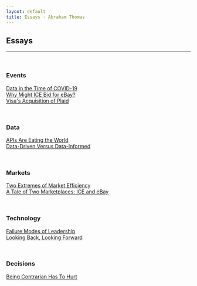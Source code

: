 ```yaml
---
layout: default
title: Essays · Abraham Thomas
---
```


## Essays

----

<br/>

### Events

[Data in the Time of COVID-19](data-in-the-time-of-covid-19)  
[Why Might ICE Bid for eBay?](why-might-ice-bid-for-ebay)  
[Visa's Acquisition of Plaid](APIs-are-eating-the-world)  

<br/>

### Data

[APIs Are Eating the World](APIs-are-eating-the-world)  
[Data-Driven Versus Data-Informed](data-driven-data-informed)  

<br/>

### Markets

[Two Extremes of Market Efficiency](two-extremes-of-market-efficiency)  
[A Tale of Two Marketplaces: ICE and eBay](why-might-ice-bid-for-ebay)  

<br/>

### Technology

[Failure Modes of Leadership](failure-modes)  
[Looking Back, Looking Forward](looking-back-looking-forward)  

<br/>

### Decisions

[Being Contrarian Has To Hurt](a-fine-line-between-stupid-and-clever)  

<br/>
